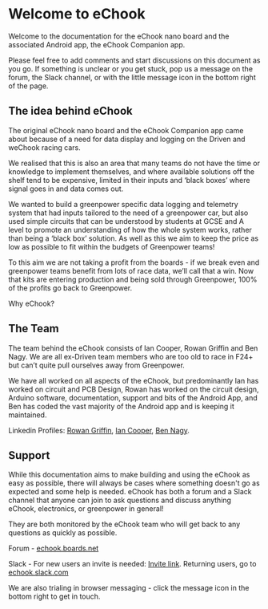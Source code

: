 # Welcome to eChook

Welcome to the documentation for the eChook nano board and the associated Android app, the eChook Companion app.

Please feel free to add comments and start discussions on this document as you go. If something is unclear or you get stuck, pop us a message on the forum, the Slack channel, or with the little message icon in the bottom right of the page.

## The idea behind eChook

The original eChook nano board and the eChook Companion app came about because of a need for data display and logging on the Driven and weChook racing cars.

We realised that this is also an area that many teams do not have the time or knowledge to implement themselves, and where available solutions off the shelf tend to be expensive, limited in their inputs and ‘black boxes’ where signal goes in and data comes out.

We wanted to build a greenpower specific data logging and telemetry system that had inputs tailored to the need of a greenpower car, but also used simple circuits that can be understood by students at GCSE and A level to promote an understanding of how the whole system works, rather than being a ‘black box’ solution. As well as this we aim to keep the price as low as possible to fit within the budgets of Greenpower teams!

To this aim we are not taking a profit from the boards - if we break even and greenpower teams benefit from lots of race data, we’ll call that a win. Now that kits are entering production and being sold through Greenpower, 100% of the profits go back to Greenpower.

Why eChook?

## The Team

The team behind the eChook consists of Ian Cooper, Rowan Griffin and Ben Nagy. We are all ex-Driven team members who are too old to race in F24+ but can’t quite pull ourselves away from Greenpower.

We have all worked on all aspects of the eChook, but predominantly Ian has worked on circuit and PCB Design, Rowan has worked on the circuit design, Arduino software, documentation, support and bits of the Android App, and Ben has coded the vast majority of the Android app and is keeping it maintained.

Linkedin Profiles: [Rowan Griffin](https://www.linkedin.com/in/rjpgriffin/), [Ian Cooper](https://www.linkedin.com/in/ircooper/), [Ben Nagy](https://www.linkedin.com/in/nagyben/).

## Support

While this documentation aims to make building and using the eChook as easy as possible, there will always be cases where something doesn't go as expected and some help is needed. eChook has both a forum and a Slack channel that anyone can join to ask questions and discuss anything eChook, electronics, or greenpower in general!

They are both monitored by the eChook team who will get back to any questions as quickly as possible.

Forum - [echook.boards.net](http://echook.boards.net/)

Slack - For new users an invite is needed: [Invite link](https://join.slack.com/t/echook/shared_invite/enQtMjc4NTI3NDA4MTEzLWMwNzllYjZmMjU4N2MxMjFlYjdjYmViMTA0NDA0ZTM4NjQ1OWU5YzExMGE0MjExYTI0NjkzY2Q3NGNjNjVkYzI). Returning users, go to [echook.slack.com](https://echook.slack.com)

We are also trialing in browser messaging - click the message icon in the bottom right to get in touch.

